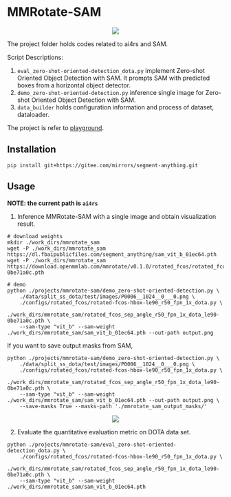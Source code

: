 # MMRotate-SAM

<div align=center>
<img src="https://user-images.githubusercontent.com/27466624/231659969-adf7dd4d-fcec-4677-9105-aa72b2ced00f.PNG"/>
</div>

The project folder holds codes related to ai4rs and SAM.

Script Descriptions:

1. `eval_zero-shot-oriented-detection_dota.py` implement Zero-shot Oriented Object Detection with SAM. It prompts SAM with predicted boxes from a horizontal object detector.
2. `demo_zero-shot-oriented-detection.py` inference single image for Zero-shot Oriented Object Detection with SAM.
3. `data_builder` holds configuration information and process of dataset, dataloader.

The project is refer to [playground](https://github.com/open-mmlab/playground).

## Installation

```shell
pip install git+https://gitee.com/mirrors/segment-anything.git
```

## Usage

**NOTE: the current path is `ai4rs`**

1. Inference MMRotate-SAM with a single image and obtain visualization result.

```shell
# download weights
mkdir ./work_dirs/mmrotate_sam
wget -P ./work_dirs/mmrotate_sam https://dl.fbaipublicfiles.com/segment_anything/sam_vit_b_01ec64.pth
wget -P ./work_dirs/mmrotate_sam https://download.openmmlab.com/mmrotate/v0.1.0/rotated_fcos/rotated_fcos_sep_angle_r50_fpn_1x_dota_le90/rotated_fcos_sep_angle_r50_fpn_1x_dota_le90-0be71a0c.pth
```

```
# demo
python ./projects/mmrotate-sam/demo_zero-shot-oriented-detection.py \
    ./data/split_ss_dota/test/images/P0006__1024__0___0.png \
    ./configs/rotated_fcos/rotated-fcos-hbox-le90_r50_fpn_1x_dota.py \
    ./work_dirs/mmrotate_sam/rotated_fcos_sep_angle_r50_fpn_1x_dota_le90-0be71a0c.pth \
    --sam-type "vit_b" --sam-weight ./work_dirs/mmrotate_sam/sam_vit_b_01ec64.pth --out-path output.png
```

If you want to save output masks from SAM,
```
python ./projects/mmrotate-sam/demo_zero-shot-oriented-detection.py \
    ./data/split_ss_dota/test/images/P0006__1024__0___0.png \
    ./configs/rotated_fcos/rotated-fcos-hbox-le90_r50_fpn_1x_dota.py \
    ./work_dirs/mmrotate_sam/rotated_fcos_sep_angle_r50_fpn_1x_dota_le90-0be71a0c.pth \
    --sam-type "vit_b" --sam-weight ./work_dirs/mmrotate_sam/sam_vit_b_01ec64.pth --out-path output.png \
    --save-masks True --masks-path './mmrotate_sam_output_masks/'
```

<div align=center>
<img src="https://user-images.githubusercontent.com/79644233/231568599-58694ec9-a3b1-44a4-833f-74cfb4d4ca45.png"/>
</div>

2. Evaluate the quantitative evaluation metric on DOTA data set.

```shell
python ./projects/mmrotate-sam/eval_zero-shot-oriented-detection_dota.py \
    ./configs/rotated_fcos/rotated-fcos-hbox-le90_r50_fpn_1x_dota.py \
    ./work_dirs/mmrotate_sam/rotated_fcos_sep_angle_r50_fpn_1x_dota_le90-0be71a0c.pth \
    --sam-type "vit_b" --sam-weight ./work_dirs/mmrotate_sam/sam_vit_b_01ec64.pth
```